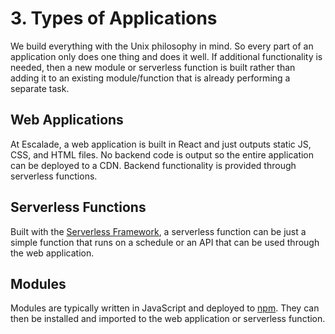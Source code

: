 # 3. Types of Applications

We build everything with the Unix philosophy in mind. So every part of an application only does one thing and does it well. If additional functionality is needed, then a new module or serverless function is built rather than adding it to an existing module/function that is already performing a separate task.

## Web Applications

At Escalade, a web application is built in React and just outputs static JS, CSS, and HTML files. No backend code is output so the entire application can be deployed to a CDN. Backend functionality is provided through serverless functions.

## Serverless Functions

Built with the [Serverless Framework](https://serverless.com/framework/), a serverless function can be just a simple function that runs on a schedule or an API that can be used through the web application.

## Modules

Modules are typically written in JavaScript and deployed to [npm](https://www.npmjs.com/). They can then be installed and imported to the web application or serverless function.